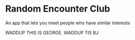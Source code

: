 # Random Encounter Club
An app that lets you meet people who have similar interests

WADDUP THIS IS GEORGE. 
WADDUP TIS BJ